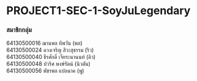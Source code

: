# PROJECT1-SEC-1-SoyJuLegendary
### สมาชิกกลุ่ม
64130500016 ฌานพล ทิพวัน (พล)<br/>
64130500024 ดวงเจริญ สิวะสุธรรม (ริว)<br/> 
64130500040 ธีรศักดิ์ เจียระนานนท์ (ดิว)<br/>
64130500048 ปวริศ พงษ์รัตน์ (นิวตัน)<br/>
64130500056 พัชรพล แปลนาค (พู)<br/>
